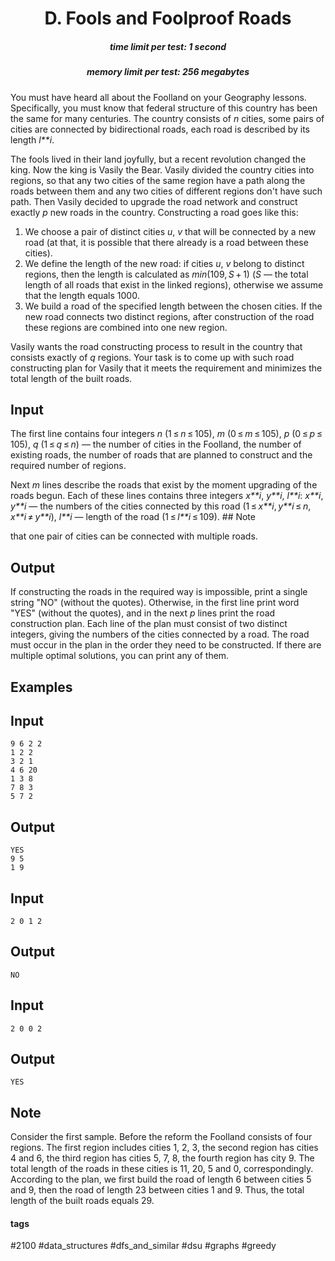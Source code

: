 <h1 style='text-align: center;'> D. Fools and Foolproof Roads</h1>

<h5 style='text-align: center;'>time limit per test: 1 second</h5>
<h5 style='text-align: center;'>memory limit per test: 256 megabytes</h5>

You must have heard all about the Foolland on your Geography lessons. Specifically, you must know that federal structure of this country has been the same for many centuries. The country consists of *n* cities, some pairs of cities are connected by bidirectional roads, each road is described by its length *l**i*.

The fools lived in their land joyfully, but a recent revolution changed the king. Now the king is Vasily the Bear. Vasily divided the country cities into regions, so that any two cities of the same region have a path along the roads between them and any two cities of different regions don't have such path. Then Vasily decided to upgrade the road network and construct exactly *p* new roads in the country. Constructing a road goes like this:

1. We choose a pair of distinct cities *u*, *v* that will be connected by a new road (at that, it is possible that there already is a road between these cities).
2. We define the length of the new road: if cities *u*, *v* belong to distinct regions, then the length is calculated as *min*(109, *S* + 1) (*S* — the total length of all roads that exist in the linked regions), otherwise we assume that the length equals 1000.
3. We build a road of the specified length between the chosen cities. If the new road connects two distinct regions, after construction of the road these regions are combined into one new region.

Vasily wants the road constructing process to result in the country that consists exactly of *q* regions. Your task is to come up with such road constructing plan for Vasily that it meets the requirement and minimizes the total length of the built roads.

## Input

The first line contains four integers *n* (1 ≤ *n* ≤ 105), *m* (0 ≤ *m* ≤ 105), *p* (0 ≤ *p* ≤ 105), *q* (1 ≤ *q* ≤ *n*) — the number of cities in the Foolland, the number of existing roads, the number of roads that are planned to construct and the required number of regions.

Next *m* lines describe the roads that exist by the moment upgrading of the roads begun. Each of these lines contains three integers *x**i*, *y**i*, *l**i*: *x**i*, *y**i* — the numbers of the cities connected by this road (1 ≤ *x**i*, *y**i* ≤ *n*, *x**i* ≠ *y**i*), *l**i* — length of the road (1 ≤ *l**i* ≤ 109). ## Note

 that one pair of cities can be connected with multiple roads.

## Output

If constructing the roads in the required way is impossible, print a single string "NO" (without the quotes). Otherwise, in the first line print word "YES" (without the quotes), and in the next *p* lines print the road construction plan. Each line of the plan must consist of two distinct integers, giving the numbers of the cities connected by a road. The road must occur in the plan in the order they need to be constructed. If there are multiple optimal solutions, you can print any of them.

## Examples

## Input


```
9 6 2 2  
1 2 2  
3 2 1  
4 6 20  
1 3 8  
7 8 3  
5 7 2  

```
## Output


```
YES  
9 5  
1 9  

```
## Input


```
2 0 1 2  

```
## Output


```
NO  

```
## Input


```
2 0 0 2  

```
## Output


```
YES  

```
## Note

Consider the first sample. Before the reform the Foolland consists of four regions. The first region includes cities 1, 2, 3, the second region has cities 4 and 6, the third region has cities 5, 7, 8, the fourth region has city 9. The total length of the roads in these cities is 11, 20, 5 and 0, correspondingly. According to the plan, we first build the road of length 6 between cities 5 and 9, then the road of length 23 between cities 1 and 9. Thus, the total length of the built roads equals 29.



#### tags 

#2100 #data_structures #dfs_and_similar #dsu #graphs #greedy 